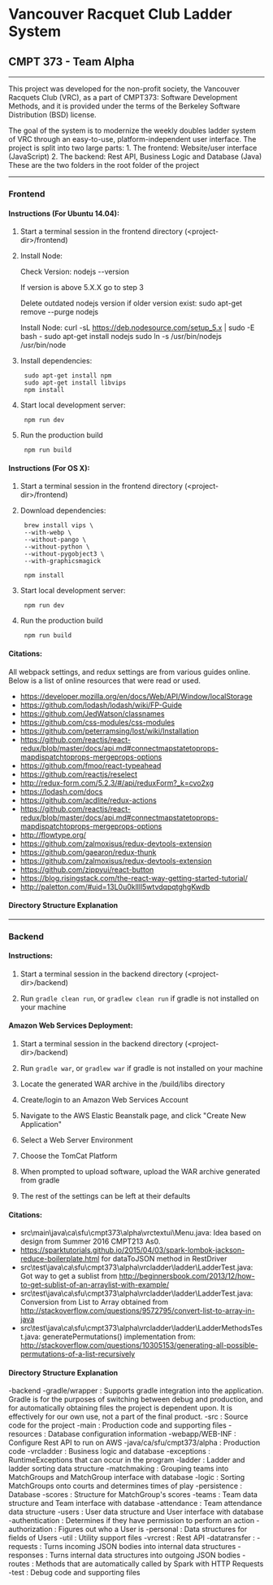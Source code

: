# Vancouver Racquet Club Ladder System

## CMPT 373 - Team Alpha
------------------------

This project was developed for the non-profit society, the Vancouver Racquets Club (VRC), as a part of CMPT373: Software Development Methods, and it is provided under the terms of the Berkeley Software Distribution (BSD) license.

The goal of the system is to modernize the weekly doubles ladder system of VRC through an easy-to-use, platform-independent user interface.
The project is split into two large parts:
    1. The frontend: Website/user interface (JavaScript)
    2. The backend: Rest API, Business Logic and Database (Java)
These are the two folders in the root folder of the project

------------
### Frontend

#### Instructions (For Ubuntu 14.04):
1) Start a terminal session in the frontend directory (\<project-dir\>/frontend)


2) Install Node:

	Check Version:
    	nodejs --version

	If version is above 5.X.X go to step 3

	Delete outdated nodejs version if older version exist:
    	sudo apt-get remove --purge nodejs

	Install Node:
    	curl -sL https://deb.nodesource.com/setup_5.x | sudo -E bash -
    	sudo apt-get install nodejs
    	sudo ln -s /usr/bin/nodejs /usr/bin/node


3) Install dependencies:

    	sudo apt-get install npm
    	sudo apt-get install libvips
    	npm install

4) Start local development server:

    	npm run dev


5) Run the production build

    	npm run build

#### Instructions (For OS X):
1) Start a terminal session in the frontend directory (\<project-dir\>/frontend)

2) Download dependencies:

    	brew install vips \
    	--with-webp \
    	--without-pango \
    	--without-python \
    	--without-pygobject3 \
    	--with-graphicsmagick

    	npm install

3) Start local development server:

    	npm run dev

4) Run the production build

    	npm run build

#### Citations:
All webpack settings, and redux settings are from various guides online. Below is a list of online resources that were read or used.
- https://developer.mozilla.org/en/docs/Web/API/Window/localStorage
- https://github.com/lodash/lodash/wiki/FP-Guide
- https://github.com/JedWatson/classnames
- https://github.com/css-modules/css-modules
- https://github.com/peterramsing/lost/wiki/Installation
- https://github.com/reactjs/react-redux/blob/master/docs/api.md#connectmapstatetoprops-mapdispatchtoprops-mergeprops-options
- https://github.com/fmoo/react-typeahead
- https://github.com/reactjs/reselect
- http://redux-form.com/5.2.3/#/api/reduxForm?_k=cvo2xg
- https://lodash.com/docs
- https://github.com/acdlite/redux-actions
- https://github.com/reactjs/react-redux/blob/master/docs/api.md#connectmapstatetoprops-mapdispatchtoprops-mergeprops-options
- http://flowtype.org/
- https://github.com/zalmoxisus/redux-devtools-extension
- https://github.com/gaearon/redux-thunk
- https://github.com/zalmoxisus/redux-devtools-extension
- https://github.com/zippyui/react-button
- https://blog.risingstack.com/the-react-way-getting-started-tutorial/
- http://paletton.com/#uid=13L0u0kllll5wtvdqpqtghgKwdb

#### Directory Structure Explanation
<Frontend directory structure explanation>

-----------
### Backend

#### Instructions:
1) Start a terminal session in the backend directory (\<project-dir\>/backend)

2) Run `gradle clean run`, or `gradlew clean run` if gradle is not installed on your machine

#### Amazon Web Services Deployment:
1) Start a terminal session in the backend directory (\<project-dir\>/backend)

2) Run `gradle war`, or `gradlew war` if gradle is not installed on your machine

3) Locate the generated WAR archive in the /build/libs directory

4) Create/login to an Amazon Web Services Account

5) Navigate to the AWS Elastic Beanstalk page, and click "Create New Application"

6) Select a Web Server Environment

7) Choose the TomCat Platform

8) When prompted to upload software, upload the WAR archive generated from gradle

9) The rest of the settings can be left at their defaults

#### Citations:
- src\main\java\ca\sfu\cmpt373\alpha\vrctextui\Menu.java: Idea based on design from Summer 2016 CMPT213 As0.
- https://sparktutorials.github.io/2015/04/03/spark-lombok-jackson-reduce-boilerplate.html for dataToJSON method in RestDriver
- src\test\java\ca\sfu\cmpt373\alpha\vrcladder\ladder\LadderTest.java:  Got way to get a sublist from http://beginnersbook.com/2013/12/how-to-get-sublist-of-an-arraylist-with-example/
- src\test\java\ca\sfu\cmpt373\alpha\vrcladder\ladder\LadderTest.java:  Conversion from List to Array obtained from http://stackoverflow.com/questions/9572795/convert-list-to-array-in-java
- src\test\java\ca\sfu\cmpt373\alpha\vrcladder\ladder\LadderMethodsTest.java: generatePermutations() implementation from: http://stackoverflow.com/questions/10305153/generating-all-possible-permutations-of-a-list-recursively

#### Directory Structure Explanation
-backend
    -gradle/wrapper : Supports gradle integration into the application. Gradle is for the purposes of switching between debug and production, and for automatically obtaining files the project is dependent upon. It is effectively for our own use, not a part of the final product.
    -src : Source code for the project
        -main : Production code and supporting files
            -resources : Database configuration information
            -webapp/WEB-INF : Configure Rest API to run on AWS
            -java/ca/sfu/cmpt373/alpha : Production code
                -vrcladder : Business logic and database
                    -exceptions : RuntimeExceptions that can occur in the program
                    -ladder : Ladder and ladder sorting data structure
                    -matchmaking : Grouping teams into MatchGroups and MatchGroup interface with database
                        -logic : Sorting MatchGroups onto courts and determines times of play
                    -persistence : Database
                    -scores : Structure for MatchGroup's scores
                    -teams : Team data structure and Team interface with database
                        -attendance : Team attendance data structure
                    -users : User data structure and User interface with database
                        -authentication : Determines if they have permission to perform an action
                        -authorization : Figures out who a User is
                        -personal : Data structures for fields of Users
                    -util : Utility support files
                -vrcrest : Rest API
                    -datatransfer :
                        -requests : Turns incoming JSON bodies into internal data structures
                        -responses : Turns internal data structures into outgoing JSON bodies
                    -routes : Methods that are automatically called by Spark with HTTP Requests
        -test : Debug code and supporting files